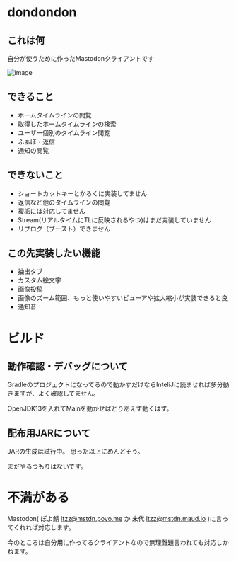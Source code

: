# dondondon

## これは何

自分が使うために作ったMastodonクライアントです

![image](https://user-images.githubusercontent.com/1310799/74102142-2bc02380-4b84-11ea-9060-c6fd82b37ae8.png)


## できること
* ホームタイムラインの閲覧
* 取得したホームタイムラインの検索
* ユーザー個別のタイムライン閲覧
* ふぁぼ・返信
* 通知の閲覧

## できないこと

* ショートカットキーとかろくに実装してません
* 返信など他のタイムラインの閲覧
* 複垢には対応してません
* Stream(リアルタイムにTLに反映されるやつ)はまだ実装していません
* リブログ（ブースト）できません

## この先実装したい機能
* 抽出タブ
* カスタム絵文字
* 画像投稿
* 画像のズーム範囲、もっと使いやすいビューアや拡大縮小が実装できると良
* 通知音


# ビルド

## 動作確認・デバッグについて

Gradleのプロジェクトになってるので動かすだけならInteliJに読ませれば多分動きますが、よく確認してません。

OpenJDK13を入れてMainを動かせばとりあえず動くはず。

## 配布用JARについて

JARの生成は試行中。
思った以上にめんどそう。

まだやるつもりはないです。

# 不満がある

Mastodon( ぽよ鯖 ltzz@mstdn.poyo.me か 末代 ltzz@mstdn.maud.io )に言ってくれれば対応します。

今のところは自分用に作ってるクライアントなので無理難題言われても対応しかねます。
